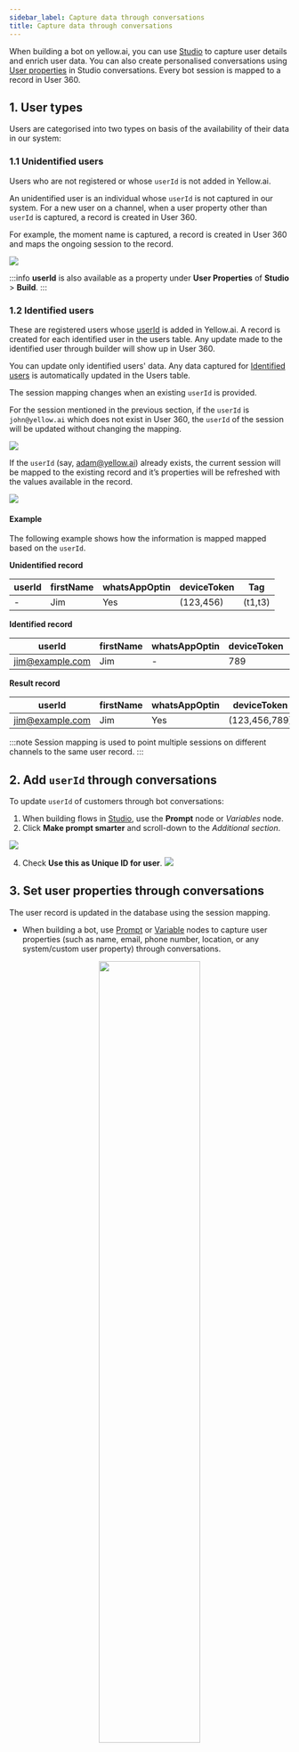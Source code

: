 ```yaml
---
sidebar_label: Capture data through conversations
title: Capture data through conversations
---
```

When building a bot on yellow.ai, you can use [Studio](https://docs.yellow.ai/docs/platform_concepts/studio/overview/) to capture user details and enrich user data. You can also create personalised conversations using [User properties](https://docs.yellow.ai/docs/platform_concepts/engagement/cdp/user_data_segments/manage_user_data#manage-user-properties) in Studio conversations. Every bot session is mapped to a record in User 360.

## 1. User types
Users are categorised into two types on basis of the availability of their data in our system:


### 1.1 Unidentified users

Users who are not registered or whose `userId` is not added in Yellow.ai.	

An unidentified user is an individual whose `userId` is not captured in our system. For a new user on a channel, when a user property other than `userId` is captured, a record is created in User 360.

For example, the moment name is captured, a record is created in User 360 and maps the ongoing session to the record.

![](https://i.imgur.com/k35p40f.png)

:::info
**userId** is also available as a property under **User Properties** of  **Studio** > **Build**.
:::

### 1.2 Identified users 

These are registered users whose [userId](https://docs.yellow.ai/docs/platform_concepts/engagement/cdp/user_data/user_properties/#1-user-id) is added in Yellow.ai. A record is created for each identified user in the users table. Any update made to the identified user through builder will show up in User 360.

You can update only identified users' data. Any data captured for [Identified users](https://docs.yellow.ai/docs/platform_concepts/engagement/cdp/enriching_user_profiles/builder_capture_data/#what-are-identified-users) is automatically updated in the Users table.

The session mapping changes when an existing `userId` is provided.

For the session mentioned in the previous section, if the `userId` is `john@yellow.ai` which does not exist in User 360, the `userId` of the session will be updated without changing the mapping.

![](https://secure-res.craft.do/v2/WvXLj9MBoxwsE1JhYdg5yCRjnyWs6uzQFF5i9xuHdDFzqh7sYqt3Rxr7pB68h7BeZhVVPU5iyTT9SaFto6iN7CoxM68rVUsJbhVTgb947xypNtqo1s3MWEsC8zCsa12quWXVsHx46LoJ3jLpN3CfqDCovop7ENkfwyCyDNpCEmPPvqik9YTHqNrwLrkfHqktxjo6ZD3VhoYdAxbup34V4gUQw5o2mPL8n6jDYhorDfBmqwY5ENzPrwdsSvn6L7Cw2e7MVh8QTgLDEYNmFa5Y24Fg6439hMqU1YtvuGk9Ag8B2cNj72/Image.jpg)

  

If the `userId` (say, adam@yellow.ai) already exists, the current session will be mapped to the existing record and it’s properties will be refreshed with the values available in the record.

![](https://secure-res.craft.do/v2/WvXLj9MBoxwsE1JhYdg5yCRjnyWs6uzQFF5i9xuHdDFzqh7sYqt3Rxr7pB68h7BeZhVVPU5iyTT9SaFto6iN7CoxM68rVUsJbhVTgb947xypNtqo1s3MWEsC8zCsa12quWXVsHx46LoJ3jLpN3CfqDCowLVqsYQnENyjT2hddNejsC5xzh2MmP8AiEK2sEJWGVSYLjEWVAdBsgevad1WU5xQjGBf78caLXZxsRmLX8Y6MDasCCPp4MBV1Bpu6Go8jJA9gsNscVBiMgCWHL222hHxL7p8N2PKsvheEqwV9AWKGyrDDJ/Image.jpg)

 #### Example
 The following example shows how the information is mapped mapped based on the `userId`.
  
 **Unidentified record**

userId | firstName | whatsAppOptin | deviceToken | Tag
------- | ------------ | ------------ | -------- | ----
- | Jim | Yes | (123,456) | (t1,t3)


**Identified record**

  userId | firstName | whatsAppOptin | deviceToken | Tag
------- | ---------- | ---------- | -------- | -------
jim@example.com | Jim | - | 789 | (t1,t2)
  

**Result record**

userId | firstName | whatsAppOptin | deviceToken | Tag
----- | -------- | -------- | ------------- | -------
jim@example.com | Jim | Yes | (123,456,789) | (t1,t2,t3)

:::note
Session mapping is used to point multiple sessions on different channels to the same user record. 
:::

## 2. Add `userId` through conversations

To update `userId` of customers through bot conversations:

1. When building flows in [Studio](https://docs.yellow.ai/docs/platform_concepts/studio/overview/), use the **Prompt** node or *Variables* node. 
3. Click **Make prompt smarter** and scroll-down to the *Additional section*.  

 ![](https://i.imgur.com/t2p6uHD.png)

4. Check **Use this as Unique ID for user**.
   ![](https://i.imgur.com/7TPjvkH.png)



## 3. Set user properties through conversations

The user record is updated in the database using the session mapping. 

* When building a bot, use [Prompt](https://docs.yellow.ai/docs/platform_concepts/studio/build/nodes/prompt-nodes) or [Variable](https://docs.yellow.ai/docs/platform_concepts/studio/build/bot-variables/#412-variables--action-node) nodes to capture user properties (such as name, email, phone number, location, or any system/custom user property) through conversations.

<center>
<img src="https://i.imgur.com/p6DvR3D.png" width="60%"/>
</center>

* To extract data from a payload, use the **Input** node and store information in the relevant user property. For example, fetch user details from the user add event payload and store them in relevant user properties. 

   ![](https://i.imgur.com/0kX3iJT.png)



<center>
<img  src="https://i.imgur.com/7ltkBj4.png" width="40%"/>
</center>


## 4. Fetch user properties in conversations

You can also fetch user properties in conversations using the **Text** node. For example, Hi {{{variables.user_name}}} - the value is fetched from the user record mapped to the current session. Use these variables to create personalised conversations.

![](https://i.imgur.com/tFyoRXF.png)


